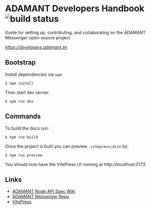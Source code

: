 # ADAMANT Developers Handbook ![build status](https://img.shields.io/github/actions/workflow/status/Adamant-im/developers/github-pages.yaml?branch=master)

Guide for setting up, contributing, and collaborating on the ADAMANT Messenger open-source project

_https://developers.adamant.im_

## Bootstrap

Install dependencies via `npm`:

```
$ npm install
```

Then start dev server:

```shell
$ npm run dev
```

## Commands

To build the docs run:

```shell
$ npm run build
```

Once the project is built you can preview `.vitepress/dist` by:

```shell
$ npm run preview
```

You should now have the VitePress UI running at _http://localhost:5173_.

## Links

- [ADAMANT Node API Spec Wiki](https://github.com/Adamant-im/adamant/wiki/API-Specification)
- [ADAMANT Messenger Repo](https://github.com/adamant-im/adamant-im)
- [VitePress](https://vitepress.dev)
